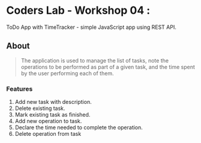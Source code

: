 # Coders Lab - Workshop 04 :

ToDo App with TimeTracker - simple JavaScript app using REST API.

## About

> The application is used to manage the list of tasks, note the operations to be performed as part of a given task, and
> the time spent by the user performing each of them.

### Features
1. Add new task with description.
2. Delete existing task.
3. Mark existing task as finished.
4. Add new operation to task.
5. Declare the time needed to complete the operation.
6. Delete operation from task


